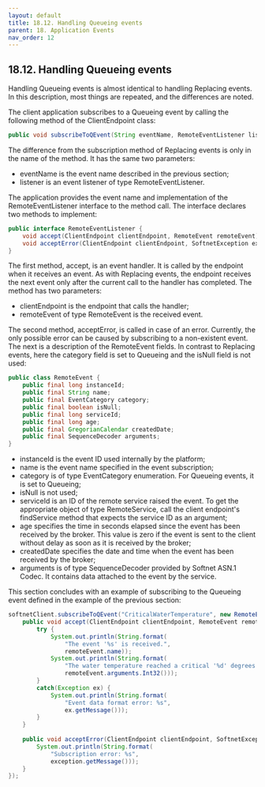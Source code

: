 ```yaml
---
layout: default
title: 18.12. Handling Queueing events
parent: 18. Application Events
nav_order: 12
---
```


## 18.12. Handling Queueing events

Handling Queueing events is almost identical to handling Replacing events. In this description, most things are repeated, and the differences are noted.  

The client application subscribes to a Queueing event by calling the following method of the <span class="datatype">ClientEndpoint</span> class:
```java
public void subscribeToQEvent(String eventName, RemoteEventListener listener)
```

The difference from the subscription method of Replacing events is only in the name of the method. It has the same two parameters:
*	<span class="param">eventName</span> is the event name described in the previous section;
*	<span class="param">listener</span> is an event listener of type <span class="datatype">RemoteEventListener</span>.  

The application provides the event name and implementation of the <span class="datatype">RemoteEventListener</span> interface to the method call. The interface declares two methods to implement:
```java
public interface RemoteEventListener {
    void accept(ClientEndpoint clientEndpoint, RemoteEvent remoteEvent);
    void acceptError(ClientEndpoint clientEndpoint, SoftnetException exception);
}
```

The first method, <span class="method">accept</span>, is an event handler. It is called by the endpoint when it receives an event. As with Replacing events, the endpoint receives the next event only after the current call to the handler has completed. The method has two parameters:
*	<span class="param">clientEndpoint</span> is the endpoint that calls the handler;
*	<span class="param">remoteEvent</span> of type <span class="datatype">RemoteEvent</span> is the received event.  

The second method, <span class="method">acceptError</span>, is called in case of an error. Currently, the only possible error can be caused by subscribing to a non-existent event.
The next is a description of the <span class="datatype">RemoteEvent</span> fields. In contrast to Replacing events, here the category field is set to Queueing and the <span class="field">isNull</span> field is not used:
```java
public class RemoteEvent {
    public final long instanceId;
    public final String name;
    public final EventCategory category;
    public final boolean isNull;
    public final long serviceId;
    public final long age;
    public final GregorianCalendar createdDate;
    public final SequenceDecoder arguments;
}
```
*	<span class="field">instanceId</span> is the event ID used internally by the platform;
*	<span class="field">name</span> is the event name specified in the event subscription;
*	<span class="field">category</span> is of type <span class="datatype">EventCategory</span> enumeration. For Queueing events, it is set to Queueing;
*	<span class="field">isNull</span> is not used;
*	<span class="field">serviceId</span> is an ID of the remote service raised the event. To get the appropriate object of type <span class="datatype">RemoteService</span>, call the client endpoint's <span class="method">findService</span> method that expects the service ID as an argument;
*	<span class="field">age</span> specifies the time in seconds elapsed since the event has been received by the broker. This value is zero if the event is sent to the client without delay as soon as it is received by the broker;
*	<span class="field">createdDate</span> specifies the date and time when the event has been received by the broker;
*	<span class="field">arguments</span> is of type <span class="datatype">SequenceDecoder</span> provided by Softnet ASN.1 Codec. It contains data attached to the event by the service.  

This section concludes with an example of subscribing to the Queueing event defined in the example of the previous section:
```java
softnetClient.subscribeToQEvent("CriticalWaterTemperature", new RemoteEventListener() {
    public void accept(ClientEndpoint clientEndpoint, RemoteEvent remoteEvent) {
        try {			
            System.out.println(String.format(
                "The event '%s' is received.",
                remoteEvent.name));
            System.out.println(String.format(
                "The water temperature reached a critical '%d' degrees Celsius.",
                remoteEvent.arguments.Int32()));
        }
        catch(Exception ex) {
            System.out.println(String.format(
                "Event data format error: %s",
                ex.getMessage()));
        }
    }
				
    public void acceptError(ClientEndpoint clientEndpoint, SoftnetException exception) {
        System.out.println(String.format(
            "Subscription error: %s",
            exception.getMessage()));					
    }
});
```
